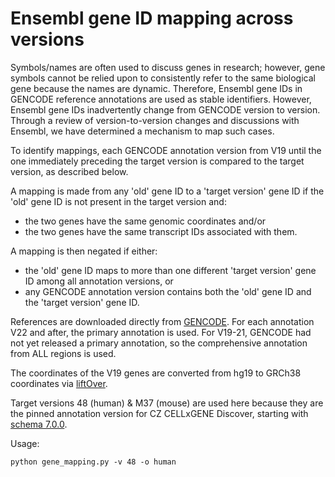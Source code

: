 # Ensembl gene ID mapping across versions

Symbols/names are often used to discuss genes in research; however, gene symbols cannot be relied upon to consistently refer to the same biological gene because the names are dynamic. Therefore, Ensembl gene IDs in GENCODE reference annotations are used as stable identifiers. However, Ensembl gene IDs inadvertently change from GENCODE version to version. Through a review of version-to-version changes and discussions with Ensembl, we have determined a mechanism to map such cases.

To identify mappings, each GENCODE annotation version from V19 until the one immediately preceding the target version is compared to the target version, as described below.

A mapping is made from any 'old' gene ID to a 'target version' gene ID if the 'old' gene ID is not present in the target version and:
- the two genes have the same genomic coordinates and/or
- the two genes have the same transcript IDs associated with them.

A mapping is then negated if either:
- the 'old' gene ID maps to more than one different 'target version' gene ID among all annotation versions, or
- any GENCODE annotation version contains both the 'old' gene ID and the 'target version' gene ID.

References are downloaded directly from [GENCODE](https://www.gencodegenes.org/human/releases.html). For each annotation V22 and after, the primary annotation is used. For V19-21, GENCODE had not yet released a primary annotation, so the comprehensive annotation from ALL regions is used.

The coordinates of the V19 genes are converted from hg19 to GRCh38 coordinates via [liftOver](https://genome.ucsc.edu/FAQ/FAQdownloads.html#liftOver).

Target versions 48 (human) & M37 (mouse) are used here because they are the pinned annotation version for CZ CELLxGENE Discover, starting with [schema 7.0.0](https://github.com/chanzuckerberg/single-cell-curation/blob/main/schema/7.0.0/schema.md#required-gene-annotations).

Usage:
```
python gene_mapping.py -v 48 -o human
```
